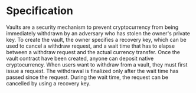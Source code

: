 # Specification
Vaults are a security mechanism to prevent cryptocurrency from being immediately withdrawn by an adversary who has stolen the owner's private key. To create the vault, the owner specifies a recovery key, which can be used to cancel a withdraw request, and a wait time that has to elapse between a withdraw request and the actual currency transfer. Once the vault contract have been created, anyone can deposit native cryptocurrency.
When users want to withdraw from a vault, they must first issue a request. The withdrawal is finalized only after the wait time has passed since the request. During the wait time, the request can be cancelled by using a recovery key.